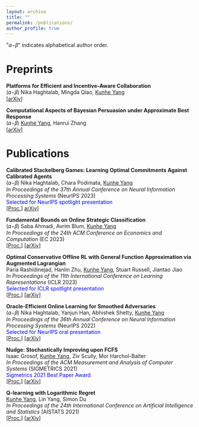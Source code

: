 ```yaml
---
layout: archive
title: ""
permalink: /publications/
author_profile: true
---
```

"𝛼−𝛽" indicates alphabetical author order.

# Preprints

**Platforms for Efficient and Incentive-Aware Collaboration**  
(𝛼−𝛽) Nika Haghtalab, Mingda Qiao, <u>Kunhe Yang</u>  
[[arXiv](https://arxiv.org/abs/2402.15169)]

**Computational Aspects of Bayesian Persuasion under Approximate Best Response**  
(𝛼−𝛽) <u>Kunhe Yang</u>, Hanrui Zhang  
[[arXiv](https://arxiv.org/abs/2402.07426)]  

# Publications

**Calibrated Stackelberg Games: Learning Optimal Commitments Against Calibrated Agents**  
(𝛼−𝛽) Nika Haghtalab, Chara Podimata, <u>Kunhe Yang</u>  
*In Proceedings of the 37th Annual Conference on Neural Information Processing Systems* (NeurIPS 2023)  
<span style="color:blue">Selected for NeurIPS spotlight presentation</span>  
[[Proc.](https://proceedings.neurips.cc/paper_files/paper/2023/hash/c23ccf9eedf87e4380e92b75b24955bb-Abstract-Conference.html)] [arXiv](https://arxiv.org/abs/2306.02704)] 

**Fundamental Bounds on Online Strategic Classification**  
(𝛼−𝛽) Saba Ahmadi, Avrim Blum, <u>Kunhe Yang</u>  
*In Proceedings of the 24th ACM Conference on Economics and Computation* (EC 2023)  
[[Proc.](https://dl.acm.org/doi/10.1145/3580507.3597818)] [[arXiv](https://arxiv.org/abs/2302.12355)]  

**Optimal Conservative Offline RL with General Function Approximation via Augmented Lagrangian**  
Paria Rashidinejad, Hanlin Zhu, <u>Kunhe Yang</u>, Stuart Russell, Jiantao Jiao  
*In Proceedings of the 11th International Conference on Learning Representations* (ICLR 2023)  
<span style="color:blue">Selected for ICLR spotlight presentation</span>  
[[Proc.](https://openreview.net/pdf?id=ZsvWb6mJnMv)] [[arXiv](https://arxiv.org/abs/2211.00716)]  

**Oracle-Efficient Online Learning for Smoothed Adversaries**  
(𝛼−𝛽) Nika Haghtalab, Yanjun Han, Abhishek Shetty, <u>Kunhe Yang</u>  
*In Proceedings of the 36th Annual Conference on Neural Information Processing Systems* (NeurIPS 2022)  
<span style="color:blue">Selected for NeurIPS oral presentation</span>  
[[Proc.](https://papers.nips.cc/paper_files/paper/2022/hash/1a04df6a405210aab4986994b873db9b-Abstract-Conference.html)] [[arXiv](https://arxiv.org/abs/2202.08549)]  


**Nudge: Stochastically Improving upon FCFS**  
Isaac Grosof, <u>Kunhe Yang</u>, Ziv Scully, Mor Harchol-Balter  
*In Proceedings of the ACM Measurement and Analysis of Computer Systems* (SIGMETRICS 2021)  
<span style="color:blue">Sigmetrics 2021 Best Paper Award</span>  
[[Proc.](https://dl.acm.org/doi/abs/10.1145/3410220.3460102)] [[arXiv](https://arxiv.org/abs/2106.01492)]  


**Q-learning with Logarithmic Regret**  
<u>Kunhe Yang</u>, Lin Yang, Simon Du  
*In Proceedings of the 24th International Conference on Artificial Intelligence and Statistics* (AISTATS 2021)  
[[Proc.](https://proceedings.mlr.press/v130/yang21b.html)] [[arXiv](https://arxiv.org/abs/2006.09118)]